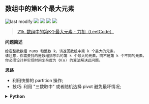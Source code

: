 ## 数组中的第K个最大元素
<!--START_SECTION:badge-->

![last modify](https://img.shields.io/static/v1?label=last%20modify&message=2024-09-05%2004%3A17%3A57&color=yellowgreen&style=flat-square)
[![](https://img.shields.io/static/v1?label=&message=%E4%B8%AD%E7%AD%89&color=yellow&style=flat-square)](../../../README.md#中等)
[![](https://img.shields.io/static/v1?label=&message=LeetCode&color=green&style=flat-square)](../../../README.md#leetcode)
[![](https://img.shields.io/static/v1?label=&message=%E6%8E%92%E5%BA%8F&color=blue&style=flat-square)](../../../README.md#排序)
[![](https://img.shields.io/static/v1?label=&message=LeetCode%20Hot%20100&color=blue&style=flat-square)](../../../README.md#leetcode-hot-100)

<!--END_SECTION:badge-->
<!--START_SECTION:badge-->
<!--END_SECTION:badge-->
<!--info
tags: [排序, lc100]
source: LeetCode
level: 中等
number: '0215'
name: 数组中的第K个最大元素
companies: []
-->

> [215. 数组中的第K个最大元素 - 力扣（LeetCode）](https://leetcode.cn/problems/kth-largest-element-in-an-array/?favorite=2cktkvj)

<summary><b>问题简述</b></summary>

```txt
给定整数数组 nums 和整数 k，请返回数组中第 k 个最大的元素。
请注意，你需要找的是数组排序后的第 k 个最大的元素，而不是第 k 个不同的元素。
你必须设计并实现时间复杂度为 O(n) 的算法解决此问题。
```

<!-- 
<details><summary><b>详细描述</b></summary>

```txt
```

</details>
-->

<!-- <div align="center"><img src="../../../_assets/xxx.png" height="300" /></div> -->

<summary><b>思路</b></summary>

- 利用快排的 partition 操作;
- 技巧: 利用 "三数取中" 或者随机选择 pivot 避免最坏情况;

<details><summary><b>Python</b></summary>

```python
class Solution:
    def findKthLargest(self, nums: List[int], k: int) -> int:
        
        def reset(l, r):

            # 三数取中
            # m = (l + r) // 2
            # if nums[l] < nums[m] < nums[r] or nums[r] < nums[m] < nums[l]:
            #     nums[m], nums[l] = nums[l], nums[m]
            # elif nums[l] < nums[r] < nums[m] or nums[m] < nums[r] < nums[l]:
            #     nums[r], nums[l] = nums[l], nums[r]
            
            # 随机
            i = random.randint(l, r)
            nums[l], nums[i] = nums[i], nums[l]

        def dfs(lo, hi):
            if lo >= hi: return

            reset(lo, hi - 1)  # 加速, 避免最坏情况
            p = nums[lo]
            l, r = lo, hi - 1
            while l < r:
                while l < r and nums[r] <= p: r -= 1
                while l < r and nums[l] >= p: l += 1
                nums[l], nums[r] = nums[r], nums[l]
            nums[l], nums[lo] = nums[lo], nums[l]

            if l > k - 1: dfs(lo, l)
            if l < k - 1: dfs(l + 1, hi)
        
        dfs(0, len(nums))
        return nums[k - 1]
```

</details>

<!-- 
<summary><b>相关问题</b></summary>

-->
